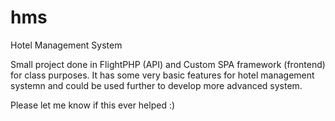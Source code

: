 # hms
Hotel Management System

Small project done in FlightPHP (API) and Custom SPA framework (frontend) for class purposes. It has some very basic features for hotel management systemn and could be used further to develop more advanced system.

Please let me know if this ever helped :)
